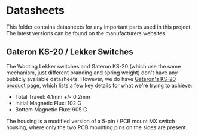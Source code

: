 # Datasheets

This folder contains datasheets for any important parts used in this project. The latest versions can be found on the manufacturers websites.

## Gateron KS-20 / Lekker Switches

The Wooting Lekker switches and Gateron KS-20 (which use the same mechanism, just different branding and spring weight) don't have any publicly available datasheets. However, we do have [Gateron's KS-20 product page](https://gateron.com/products/gateron-ks-20-magnetic-white-switch-set?VariantsId=10690), which lists a few key details for what we're trying to achieve:

- Total Travel: 4.1mm +/- 0.2mm
- Initial Magnetic Flux: 102 G
- Bottom Magnetic Flux: 905 G

The housing is a modified version of a 5-pin / PCB mount MX switch housing, where only the two PCB mounting pins on the sides are present.
